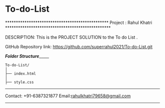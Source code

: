 # To-do-List

************************************************ Project : Rahul Khatri *************************************************

DESCRIPTION: This is the PROJECT SOLUTION to the To do List . 

GitHub Repository link: https://github.com/superrahul2021/To-do-List.git

_____________________________________________Folder Structure__________________________________________________
	
	
	To-do-List/
	│
	├── index.html 
	│    
	├── style.css


*******************************************************************************************************************************************
Contact: +91-6387321877
Email:rahulkhatri79658@gmail.com 

*******************************************************************************************************************************************
